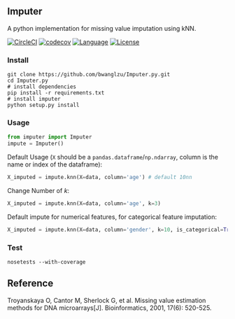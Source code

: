 ## Imputer

A python implementation for missing value imputation using kNN.

[![CircleCI](https://circleci.com/gh/bwanglzu/Imputer.py.svg?style=shield&circle)](https://circleci.com/gh/bwanglzu/Imputer.py)
[![codecov](https://codecov.io/gh/bwanglzu/Imputer.py/branch/master/graph/badge.svg)](https://codecov.io/gh/bwanglzu/Imputer.py)
[![Language](https://img.shields.io/badge/language-python-brightgreen.svg)](https://www.python.org/)
[![License](http://img.shields.io/badge/license-MIT-blue.svg)](https://github.com/bwanglzu/inverted-index.py/blob/master/LICENSE)


### Install

```
git clone https://github.com/bwanglzu/Imputer.py.git
cd Imputer.py
# install dependencies
pip install -r requirements.txt
# install imputer
python setup.py install
```

### Usage

```python
from imputer import Imputer
impute = Imputer()
```

Default Usage (`X` should be a `pandas.dataframe`/`np.ndarray`, column is the name or index of the dataframe):

```python
X_imputed = impute.knn(X=data, column='age') # default 10nn
```

Change Number of *k*:

```python
X_imputed = impute.knn(X=data, column='age', k=3)
```

Default impute for numerical features, for categorical feature imputation:

```python
X_imputed = impute.knn(X=data, column='gender', k=10, is_categorical=True)
```

### Test

```
nosetests --with-coverage
```

## Reference

Troyanskaya O, Cantor M, Sherlock G, et al. Missing value estimation methods for DNA microarrays[J]. Bioinformatics, 2001, 17(6): 520-525.
